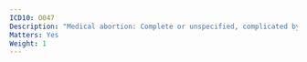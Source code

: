 ```yaml
---
ICD10: O047
Description: "Medical abortion: Complete or unspecified, complicated by embolism"
Matters: Yes
Weight: 1
---
```


